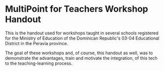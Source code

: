 # MultiPoint for Teachers Workshop Handout

This is the handout used for workshops taught in several schools registered for the Ministry of Education of the Dominican Republic's 03-04 Educational District in the Peravia province.

The goal of these workshops and, of course, this handout as well, was to demonstrate the advantages, train and motivate the integration, of this tech to the teaching-learning process.

